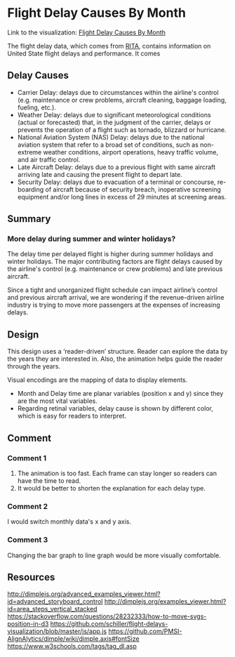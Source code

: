# Flight Delay Causes By Month
Link to the visualization: [Flight Delay Causes By Month](http://bl.ocks.org/jeremy-dai/raw/1bb93535c44e5f23c9f1b18a39bdb91b/)


The flight delay data, which comes from [RITA](https://www.transtats.bts.gov/OT_Delay/OT_DelayCause1.asp), contains information on United State flight delays and performance. It comes 

## Delay Causes
- Carrier Delay: delays due to circumstances within the airline's control (e.g. maintenance or crew problems, aircraft cleaning, baggage loading, fueling, etc.).
- Weather Delay: delays due to significant meteorological conditions (actual or forecasted) that, in the judgment of the carrier, delays or prevents the operation of a flight such as tornado, blizzard or hurricane.
- National Aviation System (NAS) Delay: delays due to the national aviation system that refer to a broad set of conditions, such as non-extreme weather conditions, airport operations, heavy traffic volume, and air traffic control.
- Late Aircraft Delay: delays due to a previous flight with same aircraft arriving late and causing the present flight to depart late.
- Security Delay: delays due to evacuation of a terminal or concourse, re-boarding of aircraft because of security breach, inoperative screening equipment and/or long lines in excess of 29 minutes at screening areas.

## Summary
### More delay during summer and winter holidays?
The delay time per delayed flight is higher during summer holidays and winter holidays. The major contributing factors are 
flight delays caused by the airline's control (e.g. maintenance or crew problems) and late previous aircraft. 

Since a tight and unorganized flight schedule can impact airline’s control and previous aircraft arrival, we are 
wondering if the revenue-driven airline industry is trying to move more passengers at the expenses of increasing delays. 

## Design
This design uses a ‘reader-driven’ structure. Reader can explore the data by the years they are interested in.
Also, the animation helps guide the reader through the years.
 
Visual encodings are the mapping of data to display elements.
- Month and Delay time  are planar variables (position x and y) since they are the most vital variables. 
- Regarding retinal variables, delay cause is shown by different color, which is easy for readers to interpret.

## Comment
### Comment 1
1. The animation is too fast. Each frame can stay longer so readers can have the time to read.
2. It would be better to shorten the explanation for each delay type.

### Comment 2
I would switch monthly data's x and y axis. 

### Comment 3
Changing the bar graph to line graph would be more visually comfortable.


## Resources
http://dimplejs.org/advanced_examples_viewer.html?id=advanced_storyboard_control
http://dimplejs.org/examples_viewer.html?id=area_steps_vertical_stacked
https://stackoverflow.com/questions/28232333/how-to-move-svgs-position-in-d3
https://github.com/schiller/flight-delays-visualization/blob/master/js/app.js
https://github.com/PMSI-AlignAlytics/dimple/wiki/dimple.axis#fontSize
https://www.w3schools.com/tags/tag_dl.asp
